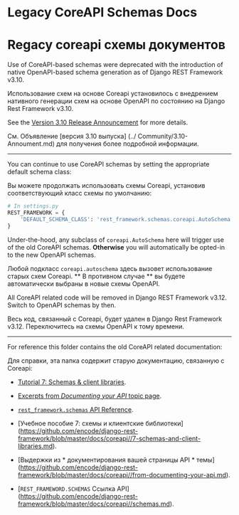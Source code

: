 <!-- TRANSLATED by md-translate -->
# Legacy CoreAPI Schemas Docs

# Regacy coreapi схемы документов

Use of CoreAPI-based schemas were deprecated with the introduction of native OpenAPI-based schema generation as of Django REST Framework v3.10.

Использование схем на основе Coreapi установилось с внедрением нативного генерации схем на основе OpenAPI по состоянию на Django Rest Framework v3.10.

See the [Version 3.10 Release Announcement](../community/3.10-announcement.md) for more details.

См. Объявление [версия 3.10 выпуска] (../ Community/3.10-Annoument.md) для получения более подробной информации.

---

You can continue to use CoreAPI schemas by setting the appropriate default schema class:

Вы можете продолжать использовать схемы Coreapi, установив соответствующий класс схемы по умолчанию:

```python
# In settings.py
REST_FRAMEWORK = {
    'DEFAULT_SCHEMA_CLASS': 'rest_framework.schemas.coreapi.AutoSchema',
}
```


Under-the-hood, any subclass of `coreapi.AutoSchema` here will trigger use of the old CoreAPI schemas.
**Otherwise** you will automatically be opted-in to the new OpenAPI schemas.

Любой подкласс `coreapi.autoschema` здесь вызовет использование старых схем Coreapi.
** В противном случае ** вы будете автоматически выбраны в новые схемы OpenAPI.

All CoreAPI related code will be removed in Django REST Framework v3.12. Switch to OpenAPI schemas by then.

Весь код, связанный с Coreapi, будет удален в Django Rest Framework v3.12.
Переключитесь на схемы OpenAPI к тому времени.

---

For reference this folder contains the old CoreAPI related documentation:

Для справки, эта папка содержит старую документацию, связанную с Coreapi:

* [Tutorial 7: Schemas & client libraries](https://github.com/encode/django-rest-framework/blob/master/docs/coreapi//7-schemas-and-client-libraries.md).
* [Excerpts from *Documenting your API* topic page](https://github.com/encode/django-rest-framework/blob/master/docs/coreapi//from-documenting-your-api.md).
* [`rest_framework.schemas` API Reference](https://github.com/encode/django-rest-framework/blob/master/docs/coreapi//schemas.md).

* [Учебное пособие 7: схемы и клиентские библиотеки] (https://github.com/encode/django-rest-framework/blob/master/docs/coreapi//7-schemas-and-client-libraries.md).
* [Выдержки из * документирования вашей страницы API * темы] (https://github.com/encode/django-rest-framework/blob/master/docs/coreapi//from-documenting-your-api.md).
* [`REST_FRAMEWORD.SCHEMAS` Ссылка API] (https://github.com/encode/django-rest-framework/blob/master/docs/coreapi//schemas.md).
